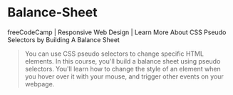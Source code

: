 # Balance-Sheet
freeCodeCamp | Responsive Web Design | Learn More About CSS Pseudo Selectors by Building A Balance Sheet

>You can use CSS pseudo selectors to change specific HTML elements.
>In this course, you'll build a balance sheet using pseudo selectors. You'll learn how to change the style of an element when you hover over it with your mouse, and trigger other events on your webpage.
